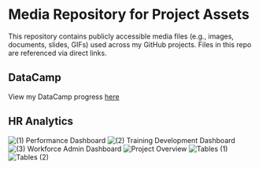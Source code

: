 # Media Repository for Project Assets
This repository contains publicly accessible media files (e.g., images, documents, slides, GIFs) used across my GitHub projects. Files in this repo are referenced via direct links.
## DataCamp

View my DataCamp progress [here](https://github.dev/huldanalyst/DataCamp/blob/4e75103b8b6029e510efadd1b92405e7eb2944e1/photo_1_2025-04-28_17-57-40.jpg)

## HR Analytics 

![(1) Performance Dashboard](https://github.com/user-attachments/assets/87b13a0b-de00-443a-ac1c-fd11e20a2d03)
![(2) Training   Development Dashboard](https://github.com/user-attachments/assets/743df132-fbe6-4341-81eb-a604734b93c4)
![(3) Workforce Admin Dashboard](https://github.com/user-attachments/assets/84d8f8f4-3e6f-4af6-adcc-e0b5dda983ce)
![Project Overview](https://github.com/user-attachments/assets/bd4665e6-2108-487b-9f82-80318247491d)
![Tables (1)](https://github.com/user-attachments/assets/487192af-84d7-493c-ba86-9aa3fe5eba9b)
![Tables (2)](https://github.com/user-attachments/assets/4ac3315c-d8f4-4aba-9fe6-a817fc0b083e)
